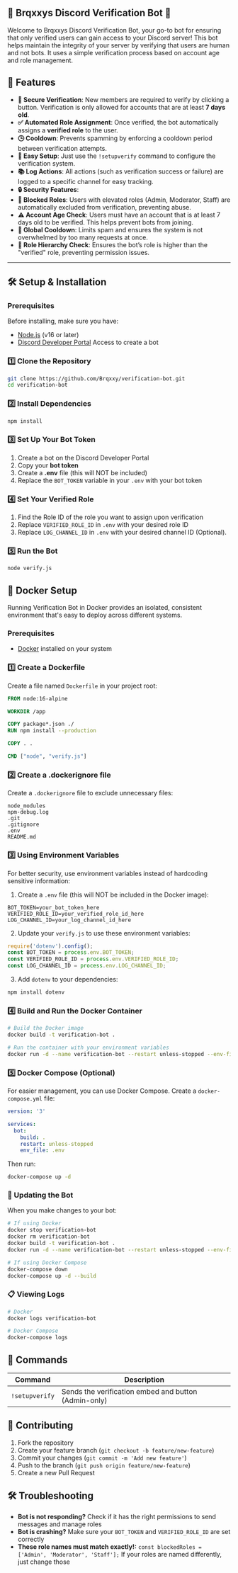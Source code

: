 **🎉 Brqxxys Discord Verification Bot 🎉**
---
Welcome to Brqxxys Discord Verification Bot, your go-to bot for ensuring that only verified users can gain access to your Discord server! This bot helps maintain the integrity of your server by verifying that users are human and not bots. It uses a simple verification process based on account age and role management.

## 🚀 **Features**
- **🔐 Secure Verification**: New members are required to verify by clicking a button. Verification is only allowed for accounts that are at least **7 days old**.
- **✅ Automated Role Assignment**: Once verified, the bot automatically assigns a **verified role** to the user.
- **🕒 Cooldown**: Prevents spamming by enforcing a cooldown period between verification attempts.
- **🔧 Easy Setup**: Just use the `!setupverify` command to configure the verification system.
- **📚 Log Actions**: All actions (such as verification success or failure) are logged to a specific channel for easy tracking.
- **🔒 Security Features**:
- **🚫 Blocked Roles**: Users with elevated roles (Admin, Moderator, Staff) are automatically excluded from verification, preventing abuse.
- **⚠️ Account Age Check**: Users must have an account that is at least 7 days old to be verified. This helps prevent bots from joining.
- **🔄 Global Cooldown**: Limits spam and ensures the system is not overwhelmed by too many requests at once.
- **🔑 Role Hierarchy Check**: Ensures the bot’s role is higher than the "verified" role, preventing permission issues.

---

## 🛠 **Setup & Installation**

### **Prerequisites**
Before installing, make sure you have:
* [Node.js](https://nodejs.org/) (v16 or later)
* [Discord Developer Portal](https://discord.com/developers/applications) Access to create a bot

### **1️⃣ Clone the Repository**
```sh
git clone https://github.com/Brqxxy/verification-bot.git
cd verification-bot
```
### 2️⃣ Install Dependencies
```sh
npm install
```
### 3️⃣ Set Up Your Bot Token
1. Create a bot on the Discord Developer Portal
2. Copy your **bot token**
3. Create a **.env** file (this will NOT be included)
4. Replace the `BOT_TOKEN` variable in your `.env` with your bot token
### 4️⃣ Set Your Verified Role
1. Find the Role ID of the role you want to assign upon verification
2. Replace `VERIFIED_ROLE_ID` in `.env` with your desired role ID
3. Replace `LOG_CHANNEL_ID` in `.env` with your desired channel ID (Optional).
### 5️⃣ Run the Bot
```sh
node verify.js
```
## 🐳 Docker Setup
Running Verification Bot in Docker provides an isolated, consistent environment that's easy to deploy across different systems.

### Prerequisites
* [Docker](https://www.docker.com/get-started) installed on your system

### 1️⃣ Create a Dockerfile
Create a file named `Dockerfile` in your project root:

```dockerfile
FROM node:16-alpine

WORKDIR /app

COPY package*.json ./
RUN npm install --production

COPY . .

CMD ["node", "verify.js"]
```

### 2️⃣ Create a .dockerignore file
Create a `.dockerignore` file to exclude unnecessary files:

```
node_modules
npm-debug.log
.git
.gitignore
.env
README.md
```

### 3️⃣ Using Environment Variables
For better security, use environment variables instead of hardcoding sensitive information:

1. Create a `.env` file (this will NOT be included in the Docker image):
```
BOT_TOKEN=your_bot_token_here
VERIFIED_ROLE_ID=your_verified_role_id_here
LOG_CHANNEL_ID=your_log_channel_id_here
```

2. Update your `verify.js` to use these environment variables:
```javascript
require('dotenv').config();
const BOT_TOKEN = process.env.BOT_TOKEN;
const VERIFIED_ROLE_ID = process.env.VERIFIED_ROLE_ID;
const LOG_CHANNEL_ID = process.env.LOG_CHANNEL_ID;
```

3. Add `dotenv` to your dependencies:
```sh
npm install dotenv
```

### 4️⃣ Build and Run the Docker Container
```sh
# Build the Docker image
docker build -t verification-bot .

# Run the container with your environment variables
docker run -d --name verification-bot --restart unless-stopped --env-file .env verification-bot
```

### 5️⃣ Docker Compose (Optional)
For easier management, you can use Docker Compose. Create a `docker-compose.yml` file:

```yaml
version: '3'

services:
  bot:
    build: .
    restart: unless-stopped
    env_file: .env
```

Then run:
```sh
docker-compose up -d
```

### 🔄 Updating the Bot
When you make changes to your bot:

```sh
# If using Docker
docker stop verification-bot
docker rm verification-bot
docker build -t verification-bot .
docker run -d --name verification-bot --restart unless-stopped --env-file .env verification-bot

# If using Docker Compose
docker-compose down
docker-compose up -d --build
```

### 📋 Viewing Logs
```sh
# Docker
docker logs verification-bot

# Docker Compose
docker-compose logs
```
## 🔧 Commands
| Command | Description |
|---------|-------------|
| `!setupverify` | Sends the verification embed and button (Admin-only) |
## 🤝 Contributing
1. Fork the repository
2. Create your feature branch (`git checkout -b feature/new-feature`)
3. Commit your changes (`git commit -m 'Add new feature'`)
4. Push to the branch (`git push origin feature/new-feature`)
5. Create a new Pull Request
## 🛠 Troubleshooting
* **Bot is not responding?** Check if it has the right permissions to send messages and manage roles
* **Bot is crashing?** Make sure your `BOT_TOKEN` and `VERIFIED_ROLE_ID` are set correctly
* **These role names must match exactly!:** `const blockedRoles = ['Admin', 'Moderator', 'Staff'];` If your roles are named differently, just change those
